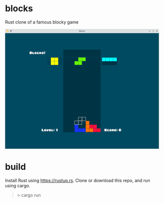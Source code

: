 # blocks
Rust clone of a famous blocky game

![screenshot](img/Blocks-Screenshot.png)

# build
Install Rust using https://rustup.rs. Clone or download this repo, and run using cargo.

> \> cargo run